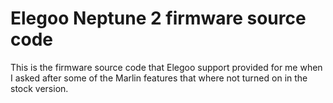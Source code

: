 # Elegoo Neptune 2 firmware source code

This is the firmware source code that Elegoo support provided for me when I asked after some of the Marlin features that where not turned on in the stock version.